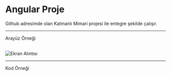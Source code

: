 # Angular Proje
Github adresimde olan Katmanlı Mimari projesi ile entegre şekilde çalışır. 
<hr>
Arayüz Örneği
<br><br>

![Ekran Alıntısı](https://user-images.githubusercontent.com/60323250/112395598-c5f31480-8d0f-11eb-9919-535181c15439.PNG)


<hr>
Kod Örneği
<br>
